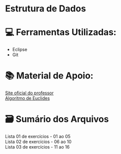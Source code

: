 # Estrutura de Dados

# 💻 Ferramentas Utilizadas:
  - Eclipse
  - Git
# 📚 Material de Apoio:
  [Site oficial do professor](https://www.leandrocolevati.com.br/materiais?disciplina=4716-003 ) <br>
  [Algoritmo de Euclides](https://www.ime.usp.br/~coelho/mac122/conteudo/recursao/mdc.html)
# 🗃️ Sumário dos Arquivos
Lista 01 de exercícios - 01 ao 05 <br>
Lista 02 de exercícios - 06 ao 10 <br>
Lista 03 de exercícios - 11 ao 16
